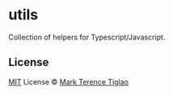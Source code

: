 # utils

<!-- [![npm version][npm-version-src]][npm-version-href]
[![npm downloads][npm-downloads-src]][npm-downloads-href]
[![bundle][bundle-src]][bundle-href]
[![JSDocs][jsdocs-src]][jsdocs-href]
[![License][license-src]][license-href] -->

Collection of helpers for Typescript/Javascript.

<!-- > **Note**:
> Replace `pkg-placeholder`, `_description_` and `antfu` globally to use this template. -->

<!-- ## Sponsors

<p align="center">
  <a href="https://cdn.jsdelivr.net/gh/markterence/static/sponsors.svg">
    <img src='https://cdn.jsdelivr.net/gh/markterence/static/sponsors.svg'/>
  </a>
</p> -->

## License

[MIT](./LICENSE) License © [Mark Terence Tiglao](https://github.com/markterence)

<!-- Badges -->
<!--
[npm-version-src]: https://img.shields.io/npm/v/pkg-placeholder?style=flat&colorA=080f12&colorB=1fa669
[npm-version-href]: https://npmjs.com/package/pkg-placeholder
[npm-downloads-src]: https://img.shields.io/npm/dm/pkg-placeholder?style=flat&colorA=080f12&colorB=1fa669
[npm-downloads-href]: https://npmjs.com/package/pkg-placeholder
[bundle-src]: https://img.shields.io/bundlephobia/minzip/pkg-placeholder?style=flat&colorA=080f12&colorB=1fa669&label=minzip
[bundle-href]: https://bundlephobia.com/result?p=pkg-placeholder
[license-src]: https://img.shields.io/github/license/antfu/pkg-placeholder.svg?style=flat&colorA=080f12&colorB=1fa669
[license-href]: https://github.com/antfu/pkg-placeholder/blob/main/LICENSE
[jsdocs-src]: https://img.shields.io/badge/jsdocs-reference-080f12?style=flat&colorA=080f12&colorB=1fa669
[jsdocs-href]: https://www.jsdocs.io/package/pkg-placeholder -->

